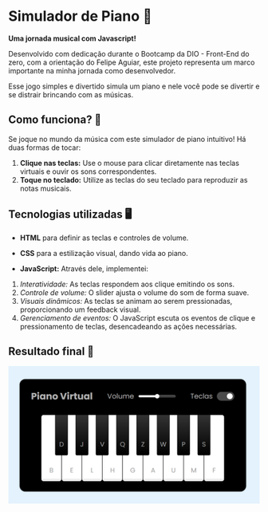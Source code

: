 # Simulador de Piano 🎹 
**Uma jornada musical com Javascript!**

Desenvolvido com dedicação durante o Bootcamp da DIO - Front-End do zero, com a orientação do Felipe Aguiar, este projeto representa um marco importante na minha jornada como desenvolvedor.

Esse jogo simples e divertido simula um piano e nele você pode se divertir e se distrair brincando com as músicas.

## Como funciona? 🎼
Se joque no mundo da música com este simulador de piano intuitivo! Há duas formas de tocar:

1. **Clique nas teclas:** Use o mouse para clicar diretamente nas teclas virtuais e ouvir os sons correspondentes.
2. **Toque no teclado:** Utilize as teclas do seu teclado para reproduzir as notas musicais.

## Tecnologias utilizadas 🖥️
- **HTML** para definir as teclas e controles de volume.

- **CSS** para a estilização visual, dando vida ao piano.

- **JavaScript:** Através dele, implementei:
1. _Interatividade:_ As teclas respondem aos clique emitindo os sons.
2. _Controle de volume:_ O slider ajusta o volume do som de forma suave.
3. _Visuais dinâmicos:_ As teclas se animam ao serem pressionadas, proporcionando um feedback visual.
4. _Gerenciamento de eventos:_ O JavaScript escuta os eventos de clique e pressionamento de teclas, desencadeando as ações necessárias.

## Resultado final 🖤

![imagem](src/img/piano-simulator.png)
